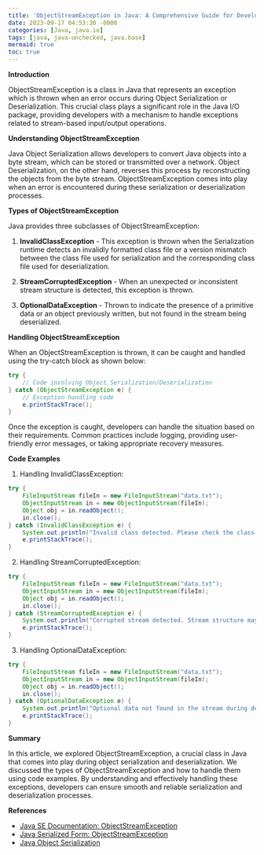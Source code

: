 ```yaml
---
title: 'ObjectStreamException in Java: A Comprehensive Guide for Developers'
date: 2023-09-17 04:53:30 -0000
categories: [Java, java.io]
tags: [java, java-unchecked, java.base]
mermaid: true
toc: true
---
```




**Introduction**
 
ObjectStreamException is a class in Java that represents an exception which is thrown when an error occurs during Object Serialization or Deserialization. This crucial class plays a significant role in the Java I/O package, providing developers with a mechanism to handle exceptions related to stream-based input/output operations.

**Understanding ObjectStreamException**
 
Java Object Serialization allows developers to convert Java objects into a byte stream, which can be stored or transmitted over a network. Object Deserialization, on the other hand, reverses this process by reconstructing the objects from the byte stream. ObjectStreamException comes into play when an error is encountered during these serialization or deserialization processes.

**Types of ObjectStreamException**
 
Java provides three subclasses of ObjectStreamException:

1. **InvalidClassException** - This exception is thrown when the Serialization runtime detects an invalidly formatted class file or a version mismatch between the class file used for serialization and the corresponding class file used for deserialization.

2. **StreamCorruptedException** - When an unexpected or inconsistent stream structure is detected, this exception is thrown.

3. **OptionalDataException** - Thrown to indicate the presence of a primitive data or an object previously written, but not found in the stream being deserialized.

**Handling ObjectStreamException**

When an ObjectStreamException is thrown, it can be caught and handled using the try-catch block as shown below:

```java
try {
    // Code involving Object Serialization/Deserialization
} catch (ObjectStreamException e) {
    // Exception handling code
    e.printStackTrace();
}
```

Once the exception is caught, developers can handle the situation based on their requirements. Common practices include logging, providing user-friendly error messages, or taking appropriate recovery measures.

**Code Examples**

1. Handling InvalidClassException:

```java
try {
    FileInputStream fileIn = new FileInputStream("data.txt");
    ObjectInputStream in = new ObjectInputStream(fileIn);
    Object obj = in.readObject();
    in.close();
} catch (InvalidClassException e) {
    System.out.println("Invalid class detected. Please check the class file compatibility.");
    e.printStackTrace();
}
```

2. Handling StreamCorruptedException:

```java
try {
    FileInputStream fileIn = new FileInputStream("data.txt");
    ObjectInputStream in = new ObjectInputStream(fileIn);
    Object obj = in.readObject();
    in.close();
} catch (StreamCorruptedException e) {
    System.out.println("Corrupted stream detected. Stream structure may be inconsistent.");
    e.printStackTrace();
}
```

3. Handling OptionalDataException:

```java
try {
    FileInputStream fileIn = new FileInputStream("data.txt");
    ObjectInputStream in = new ObjectInputStream(fileIn);
    Object obj = in.readObject();
    in.close();
} catch (OptionalDataException e) {
    System.out.println("Optional data not found in the stream during deserialization.");
    e.printStackTrace();
}
```

**Summary**

In this article, we explored ObjectStreamException, a crucial class in Java that comes into play during object serialization and deserialization. We discussed the types of ObjectStreamException and how to handle them using code examples. By understanding and effectively handling these exceptions, developers can ensure smooth and reliable serialization and deserialization processes.

**References**

- [Java SE Documentation: ObjectStreamException](https://docs.oracle.com/en/java/javase/11/docs/api/java.base/java/io/ObjectStreamException.html)
- [Java Serialized Form: ObjectStreamException](https://docs.oracle.com/en/java/javase/11/docs/api/java.base/java/io/ObjectStreamException.html)
- [Java Object Serialization](https://docs.oracle.com/en/java/javase/11/docs/api/java.base/java/io/package-summary.html)